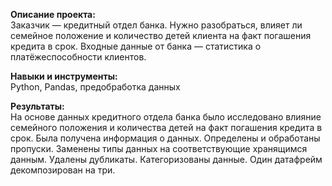 **Описание проекта:**  
Заказчик — кредитный отдел банка. Нужно разобраться, влияет ли семейное положение и количество детей клиента на факт погашения кредита в срок. Входные данные от банка — статистика о платёжеспособности клиентов.

**Навыки и инструменты:**  
Python, Pandas, предобработка данных

**Результаты:**  
На основе данных кредитного отдела банка было исследовано влияние семейного положения и количества детей на факт погашения кредита в срок. 
Была получена информация о данных. Определены и обработаны пропуски. Заменены типы данных на соответствующие хранящимся данным. Удалены дубликаты. Категоризованы данные. Один датафрейм декомпозирован на три.
